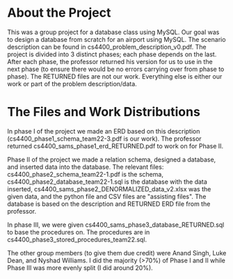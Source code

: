 # About the Project
This was a group project for a database class using MySQL. Our goal was to design a database from scratch for an airport using MySQL. The scenario description can be found in cs4400_problem_description_v0.pdf.
The project is divided into 3 distinct phases; each phase depends on the last. After each phase, the professor returned his version for us to use in the next phase (to ensure there would be no errors carrying over from phase to phase).
The RETURNED files are not our work. Everything else is either our work or part of the problem description/data.

# The Files and Work Distributions
In phase I of the project we made an ERD based on this description (cs4400_phase1_schema_team22-3.pdf is our work). The professor returned cs4400_sams_phase1_erd_RETURNED.pdf to work on for Phase II.

Phase II of the project we made a relation schema, designed a database, and inserted data into the database. The relevant files: cs4400_phase2_schema_team22-1.pdf is the schema, cs4400_phase2_database_team22-1.sql is the database with the data inserted, cs4400_sams_phase2_DENORMALIZED_data_v2.xlsx was the given data, and the python file and CSV files are "assisting files". The database is based on the description and RETURNED ERD file from the professor.

In phase III, we were given cs4400_sams_phase3_database_RETURNED.sql to base the procedures on. The procedures are in cs4400_phase3_stored_procedures_team22.sql.

The other group members (to give them due credit) were Anand Singh, Luke Dean, and Nyshad Williams. I did the majority (>70%) of Phase I and II while Phase III was more evenly split (I did around 20%).
